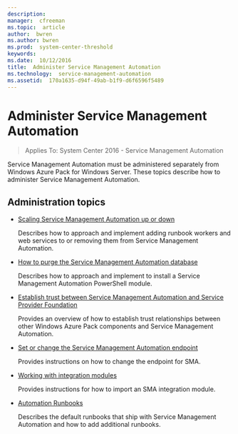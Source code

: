 ```yaml
---
description:  
manager:  cfreeman
ms.topic:  article
author:  bwren
ms.author: bwren
ms.prod:  system-center-threshold
keywords:  
ms.date:  10/12/2016
title:  Administer Service Management Automation
ms.technology:  service-management-automation
ms.assetid:  170a1635-d94f-49ab-b1f9-d6f6596f5489
---
```


# Administer Service Management Automation

>Applies To: System Center 2016 - Service Management Automation

Service Management Automation must be administered separately from Windows Azure Pack for Windows Server. These topics describe how to administer Service Management Automation.

## Administration topics

-   [Scaling Service Management Automation up or down](Scaling-Service-Management-Automation-up-or-down.md)

    Describes how to approach and implement adding runbook workers and web services to or removing them from Service Management Automation.

-   [How to purge the Service Management Automation database](How-to-purge-the-Service-Management-Automation-database.md)

    Describes how to approach and implement to install a Service Management Automation PowerShell module.

-   [Establish trust between Service Management Automation and Service Provider Foundation](Establish-trust-between-Service-Management-Automation-and-Service-Provider-Foundation.md)

    Provides an overview of how to establish trust relationships between other Windows Azure Pack components and Service Management Automation.

-   [Set or change the Service Management Automation endpoint](Set-or-change-the-Service-Management-Automation-endpoint.md)

    Provides instructions on how to change the endpoint for SMA.

-   [Working with integration modules](working-with-integration-modules.md)

    Provides instructions for how to import an SMA integration module.

-   [Automation Runbooks](Automation-Runbooks.md)

    Describes the default runbooks that ship with Service Management Automation and how to add additional runbooks.
